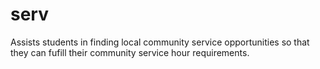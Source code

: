 # serv
 Assists students in finding local community service opportunities so that they can fufill their community service hour requirements.
